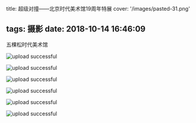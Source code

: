 title: 超级对撞——北京时代美术馆19周年特展
cover: '/images/pasted-31.png'

tags: 摄影
date: 2018-10-14 16:46:09
---
五棵松时代美术馆 
<!-- more -->
![upload successful](/images/pasted-25.png)



![upload successful](/images/pasted-26.png)


![upload successful](/images/pasted-27.png)


![upload successful](/images/pasted-28.png)


![upload successful](/images/pasted-29.png)


![upload successful](/images/pasted-30.png)